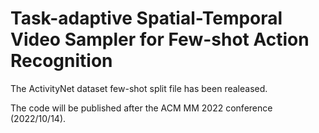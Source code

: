 # Task-adaptive Spatial-Temporal Video Sampler for Few-shot Action Recognition

The ActivityNet dataset few-shot split file has been realeased.

The code will be published after the ACM MM 2022 conference (2022/10/14).
